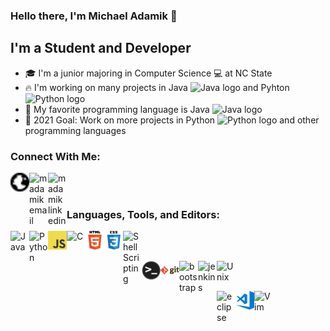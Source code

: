 ### Hello there, I'm Michael Adamik 👋

## I'm a Student and Developer
- :mortar_board: I'm a junior majoring in Computer Science :computer: at NC State
- :fire: I'm working on many projects in Java <img alt="Java logo" width="18pt" src="https://sdc.csc.ncsu.edu/img/techres/java-logo.svg" /> and Pyhton <img alt="Python logo" width="18pt" src="https://upload.wikimedia.org/wikipedia/commons/c/c3/Python-logo-notext.svg" />
- :star2: My favorite programming language is Java <img alt="Java logo" width="18pt" src="https://sdc.csc.ncsu.edu/img/techres/java-logo.svg" />
-  🥅 2021 Goal: Work on more projects in Python <img alt="Python logo" width="18pt" src="https://upload.wikimedia.org/wikipedia/commons/c/c3/Python-logo-notext.svg" /> and other programming languages 

### Connect With Me:

[<img align="left" alt="madamik.com" width="30px" src="https://raw.githubusercontent.com/iconic/open-iconic/master/svg/globe.svg" />][website]
[<img align="left" alt="madamik email" width="30px" src="https://image.flaticon.com/icons/svg/95/95645.svg" />][email]
[<img align="left" alt="madamik linkedin" width="30px" src="https://cdn.jsdelivr.net/npm/simple-icons@v3/icons/linkedin.svg" />][linkedin]

<br /><br />

### Languages, Tools, and Editors:
<img align="left" alt="Java" width="30px" src="https://sdc.csc.ncsu.edu/img/techres/java-logo.svg" />
<img align="left" alt="Python" width="30px" src="https://upload.wikimedia.org/wikipedia/commons/c/c3/Python-logo-notext.svg" />
<img align="left" alt="JavaScript" width="30px" src="https://raw.githubusercontent.com/github/explore/80688e429a7d4ef2fca1e82350fe8e3517d3494d/topics/javascript/javascript.png" />
<img align="left" alt="C" width="30px" src="https://seeklogo.com/images/C/c-logo-672525892C-seeklogo.com.png" />
<img align="left" alt="HTML5" width="30px" src="https://raw.githubusercontent.com/github/explore/80688e429a7d4ef2fca1e82350fe8e3517d3494d/topics/html/html.png" />
<img align="left" alt="CSS3" width="30px" src="https://raw.githubusercontent.com/github/explore/80688e429a7d4ef2fca1e82350fe8e3517d3494d/topics/css/css.png" />
<img align="left" alt="Shell Scripting" width="30px" src="https://spng.subpng.com/20180705/o/kisspng-bash-shell-script-command-line-interface-z-shell-5b3df571c35554.1325498915307871858001.jpg" />

<br /><br />

<img align="left" alt="terminal" width="30px" src="https://raw.githubusercontent.com/github/explore/80688e429a7d4ef2fca1e82350fe8e3517d3494d/topics/terminal/terminal.png" />
<img align="left" alt="git" width="30px" src="https://raw.githubusercontent.com/github/explore/80688e429a7d4ef2fca1e82350fe8e3517d3494d/topics/git/git.png" />
<img align="left" alt="bootstrap" width="30px" src="https://upload.wikimedia.org/wikipedia/commons/thumb/b/b2/Bootstrap_logo.svg/768px-Bootstrap_logo.svg.png" />
<img align="left" alt="jenkins" width="30px" src="https://upload.wikimedia.org/wikipedia/commons/thumb/e/e9/Jenkins_logo.svg/339px-Jenkins_logo.svg.png" />
<img align="left" alt="Unix" width="30px" src="https://images.vexels.com/media/users/3/141382/isolated/preview/c7a747215c71c95b99cc87db1c211d04-unix-logo-by-vexels.png" />

<br /><br />

<img align="left" alt="eclipse" width="30px" src="https://cdn.worldvectorlogo.com/logos/eclipse-11.svg" />
<img align="left" alt="VS Code" width="30px" src="https://raw.githubusercontent.com/github/explore/80688e429a7d4ef2fca1e82350fe8e3517d3494d/topics/visual-studio-code/visual-studio-code.png" />
<img align="left" alt="Vim" width="26px" src="https://upload.wikimedia.org/wikipedia/commons/thumb/9/9f/Vimlogo.svg/816px-Vimlogo.svg.png" />


<br /><br />

[linkedin]: https://www.linkedin.com/in/michael-adamik-53b9b9183/
[website]: https://madamik.com
[email]: mailto:madamik@ncsu.edu


<!--
**michaeladamik/michaeladamik** is a ✨ _special_ ✨ repository because its `README.md` (this file) appears on your GitHub profile.

Here are some ideas to get you started:

- 🔭 I’m currently working on ...
- 🌱 I’m currently learning ...
- 👯 I’m looking to collaborate on ...
- 🤔 I’m looking for help with ...
- 💬 Ask me about ...
- 📫 How to reach me: ...
- 😄 Pronouns: ...
- ⚡ Fun fact: ...
-->

